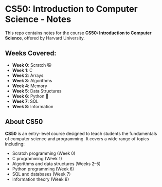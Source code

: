 # CS50: Introduction to Computer Science - Notes

This repo contains notes for the course **CS50: Introduction to Computer Science**, offered by Harvard University.

## Weeks Covered:

- **Week 0**: Scratch 😺
- **Week 1**: C
- **Week 2**: Arrays
- **Week 3**: Algorithms
- **Week 4**: Memory
- **Week 5**: Data Structures
- **Week 6**: Python 🐍
- **Week 7**: SQL
- **Week 8**: Information

## About CS50

**CS50** is an entry-level course designed to teach students the fundamentals of computer science and programming. It covers a wide range of topics including:

- Scratch programming (Week 0)
- C programming (Week 1)
- Algorithms and data structures (Weeks 2–5)
- Python programming (Week 6)
- SQL and databases (Week 7)
- Information theory (Week 8)